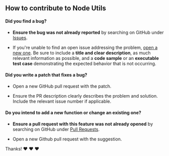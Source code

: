 ## How to contribute to Node Utils

#### **Did you find a bug?**

* **Ensure the bug was not already reported** by searching on GitHub under [Issues](https://github.com/hugodias/node-utils/issues).

* If you're unable to find an open issue addressing the problem, [open a new one](https://github.com/hugodias/node-utils/issues/new). Be sure to include a **title and clear description**, as much relevant information as possible, and a **code sample** or an **executable test case** demonstrating the expected behavior that is not occurring.

#### **Did you write a patch that fixes a bug?**

* Open a new GitHub pull request with the patch.

* Ensure the PR description clearly describes the problem and solution. Include the relevant issue number if applicable.

#### **Do you intend to add a new function or change an existing one?**

* **Ensure a pull request with this feature was not already opened** by searching on GitHub under [Pull Requests](https://github.com/hugodias/node-utils/pull-requests).

* Open a new Github pull request with the suggestion.

Thanks! :heart: :heart: :heart:
